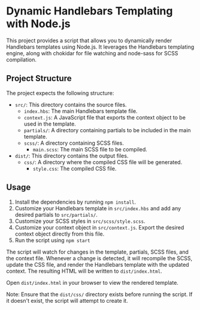 # Dynamic Handlebars Templating with Node.js

This project provides a script that allows you to dynamically render Handlebars templates using Node.js. It leverages the Handlebars templating engine, along with chokidar for file watching and node-sass for SCSS compilation.

## Project Structure

The project expects the following structure:

- `src/`: This directory contains the source files.
  - `index.hbs`: The main Handlebars template file.
  - `context.js`: A JavaScript file that exports the context object to be used in the template.
  - `partials/`: A directory containing partials to be included in the main template.
  - `scss/`: A directory containing SCSS files.
    - `main.scss`: The main SCSS file to be compiled.
- `dist/`: This directory contains the output files.
  - `css/`: A directory where the compiled CSS file will be generated.
    - `style.css`: The compiled CSS file.

## Usage

1. Install the dependencies by running `npm install`.
2. Customize your Handlebars template in `src/index.hbs` and add any desired partials to `src/partials/`.
3. Customize your SCSS styles in `src/scss/style.scss`.
4. Customize your context object in `src/context.js`. Export the desired context object directly from this file.
5. Run the script using `npm start`

The script will watch for changes in the template, partials, SCSS files, and the context file. Whenever a change is detected, it will recompile the SCSS, update the CSS file, and render the Handlebars template with the updated context. The resulting HTML will be written to `dist/index.html`.

Open `dist/index.html` in your browser to view the rendered template.

Note: Ensure that the `dist/css/` directory exists before running the script. If it doesn't exist, the script will attempt to create it.
